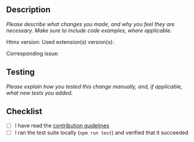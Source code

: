 ## Description
*Please describe what changes you made, and why you feel they are necessary. Make sure to include
code examples, where applicable.*

Htmx version:
Used extension(s) version(s):

Corresponding issue:

## Testing
*Please explain how you tested this change manually, and, if applicable, what new tests you added.*

## Checklist

* [ ] I have read the [contribution guidelines](https://github.com/bigskysoftware/htmx-extensions/blob/main/CONTRIBUTING.md)
* [ ] I ran the test suite locally (`npm run test`) and verified that it succeeded
